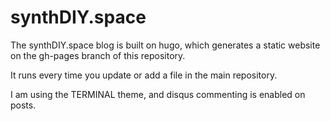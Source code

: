 # synthDIY.space

The synthDIY.space blog is built on hugo, which generates a static website on the gh-pages branch of this repository.

It runs every time you update or add a file in the main repository.

I am using the TERMINAL theme, and disqus commenting is enabled on posts.
